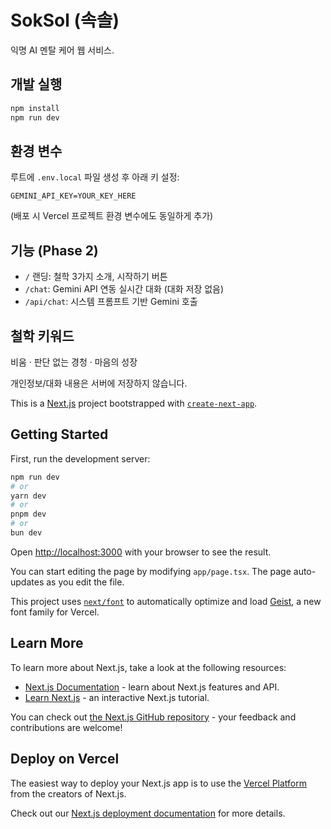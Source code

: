 # SokSol (속솔)

익명 AI 멘탈 케어 웹 서비스.

## 개발 실행
```bash
npm install
npm run dev
```

## 환경 변수
루트에 `.env.local` 파일 생성 후 아래 키 설정:
```
GEMINI_API_KEY=YOUR_KEY_HERE
```
(배포 시 Vercel 프로젝트 환경 변수에도 동일하게 추가)

## 기능 (Phase 2)
- `/` 랜딩: 철학 3가지 소개, 시작하기 버튼
- `/chat`: Gemini API 연동 실시간 대화 (대화 저장 없음)
- `/api/chat`: 시스템 프롬프트 기반 Gemini 호출

## 철학 키워드
비움 · 판단 없는 경청 · 마음의 성장

개인정보/대화 내용은 서버에 저장하지 않습니다.

This is a [Next.js](https://nextjs.org) project bootstrapped with [`create-next-app`](https://nextjs.org/docs/app/api-reference/cli/create-next-app).

## Getting Started

First, run the development server:

```bash
npm run dev
# or
yarn dev
# or
pnpm dev
# or
bun dev
```

Open [http://localhost:3000](http://localhost:3000) with your browser to see the result.

You can start editing the page by modifying `app/page.tsx`. The page auto-updates as you edit the file.

This project uses [`next/font`](https://nextjs.org/docs/app/building-your-application/optimizing/fonts) to automatically optimize and load [Geist](https://vercel.com/font), a new font family for Vercel.

## Learn More

To learn more about Next.js, take a look at the following resources:

- [Next.js Documentation](https://nextjs.org/docs) - learn about Next.js features and API.
- [Learn Next.js](https://nextjs.org/learn) - an interactive Next.js tutorial.

You can check out [the Next.js GitHub repository](https://github.com/vercel/next.js) - your feedback and contributions are welcome!

## Deploy on Vercel

The easiest way to deploy your Next.js app is to use the [Vercel Platform](https://vercel.com/new?utm_medium=default-template&filter=next.js&utm_source=create-next-app&utm_campaign=create-next-app-readme) from the creators of Next.js.

Check out our [Next.js deployment documentation](https://nextjs.org/docs/app/building-your-application/deploying) for more details.
